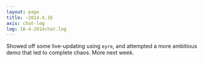 ```yaml
---
layout: page
title: ~2014.4.16
axis: chat-log
log: 16-4-2014chat.log
---
```


Showed off some live-updating using `eyre`, and attempted a more ambitious demo that led to complete chaos. More next week.